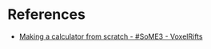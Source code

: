 # References
- [Making a calculator from scratch - #SoME3 - VoxelRifts](https://www.youtube.com/watch?v=myZcNjKcVGw)

